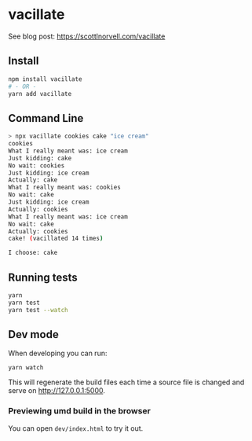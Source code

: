 # vacillate

See blog post: https://scottlnorvell.com/vacillate

## Install
```sh
npm install vacillate
# - OR -
yarn add vacillate
```

## Command Line
```sh
> npx vacillate cookies cake "ice cream"
cookies
What I really meant was: ice cream
Just kidding: cake
No wait: cookies
Just kidding: ice cream
Actually: cake
What I really meant was: cookies
No wait: cake
Just kidding: ice cream
Actually: cookies
What I really meant was: ice cream
No wait: cake
Actually: cookies
cake! (vacillated 14 times)

I choose: cake
```

## Running tests

```sh
yarn
yarn test
yarn test --watch
```

## Dev mode

When developing you can run:

```
yarn watch
```

This will regenerate the build files each time a source file is changed and serve on http://127.0.0.1:5000.

### Previewing umd build in the browser

You can open `dev/index.html` to try it out.

